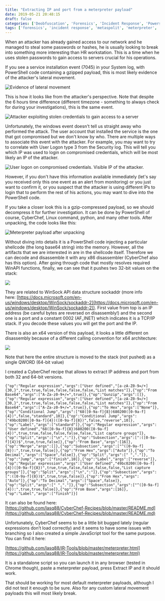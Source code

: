 ```yaml
---
title: "Extracting IP and port from a meterpreter payload"
date: 2019-05-21 20:48:15
draft: false
categories: ['Deobfuscation', 'Forensics', 'Incident Response', 'Powershell']
tags: ['forensics', 'incident response', 'metaspolit', 'meterpreter', 'reverse shell', 'shellcode']
---
```


When an attacker has already gained access to our network and he managed to steal some passwords or hashes, he is usually looking to break into something more interesting than HR workstation. This is a time when he uses stolen passwords to gain access to servers crucial for his operations.

If you see a service installation event (7045) in your System log, with PowerShell code containing a gzipped payload, this is most likely evidence of the attacker's lateral movement.

![Evidence of lateral movement](/images/2019/05/meterpreter1.png)

<!--more-->

This is how it looks like from the attacker's perspective. Note that despite the 6 hours time difference (different timezone - something to always check for during your investigations), this is the same event.

![Attacker exploiting stolen credentials to gain access to a server](/images/2019/05/meterpreter2.png)

Unfortunately, the windows event doesn't tell us straight away who performed the attack. The user account that installed the service is the one that got compromised but we don't know by who. There are multiple ways to associate this event with the attacker. For example, you may want to try to correlate with User Logon type 3 from the Security log. This will tell you which IP was used to login on compromised credentials, which will be most likely an IP of the attacker.

![User logon on compromised credentials. Visible IP of the attacker.](/images/2019/05/logon.png)

However, if you don't have this information available immediately (let's say you received only this one event as an alert from monitoring) or you just want to confirm it, or you suspect that the attacker is using different IPs to login that to perform the rest of his actions, you may want to dive into the PowerShell code.

If you take a closer look this is a gzip-compressed payload, so we should decompress it for further investigation. It can be done by PowerShell of course, CyberChef, Linux command, python, and many other tools. After unpacking, the code looks like this:


![Meterpreter payload after unpacking](/images/2019/05/payload-1024x383.png)

Without diving into details it is a PowerShell code injecting a particular shellcode (the long base64 string) into the memory. However, all the artifacts that we are interested in are in the shellcode itself. Therefore we can decode and disassemble it with any x86 disassembler (CyberChef also has this option). After going through code that mostly resolves required WinAPI functions, finally, we can see that it pushes two 32-bit values on the stack:

![](/images/2019/05/image006.png)

They are related to WinSock API data structure sockaddr (more info here: [https://docs.microsoft.com/en-us/windows/desktop/WinSock/sockaddr-2](https://docs.microsoft.com/en-us/windows/desktop/WinSock/sockaddr-2)). First value from top is an IP address (be careful bytes are reversed on disassembly!) and the second one is a port and a constant 0002 (AF\_INET) which indicates it is a TCP/IP stack. If you decode these values you will get the port and the IP.

There is also an x64 version of this payload, it looks a little different on disassembly because of a different calling convention for x64 architecture:

![](/images/2019/05/image007.png)

Note that here the entire structure is moved to the stack (not pushed) as a single QWORD (64-bit value)

I created a CyberChef recipe that allows to extract IP address and port from both 32 and 64-bit versions.

```
{"op":"Regular expression","args":["User defined","[a-zA-Z0-9=/+]{30,}",true,true,false,false,false,false,"List matches"]},{"op":"From Base64","args":["A-Za-z0-9+/=",true]},{"op":"Gunzip","args":[]},{"op":"Regular expression","args":["User defined","[a-zA-Z0-9=/+]{30,}",true,true,false,false,false,false,"List matches"]},{"op":"From Base64","args":["A-Za-z0-9+/=",true]},{"op":"To Hex","args":["None"]},{"op":"Conditional Jump","args":["68([0-9a-f]{8})680200([0-9a-f]{4})",false,"standard",10]},{"op":"Conditional Jump","args":["49bc0200([0-9a-f]{4})([0-9a-f]{8})",false,"reverse",10]},{"op":"Label","args":["standard"]},{"op":"Regular expression","args":["User defined","68([0-9a-f]{8})680200([0-9a-f]{4})",true,true,false,false,false,false,"List capture groups"]},{"op":"Split","args":["\n",":"]},{"op":"Subsection","args":[":([0-9a-f]{4})$",true,true,false]},{"op":"From Base","args":[16]},{"op":"Merge","args":[]},{"op":"Subsection","args":["^([0-9a-f]{8}):",true,true,false]},{"op":"From Hex","args":["Auto"]},{"op":"To Decimal","args":["Space",false]},{"op":"Split","args":[" ","."]},{"op":"Jump","args":["finish",10]},{"op":"Label","args":["reverse"]},{"op":"Regular expression","args":["User defined","49bc0200([0-9a-f]{4})([0-9a-f]{8})",true,true,false,false,false,false,"List capture groups"]},{"op":"Split","args":["\n",":"]},{"op":"Subsection","args":[":([0-9a-f]{8})$",true,true,false]},{"op":"From Hex","args":["Auto"]},{"op":"To Decimal","args":["Space",false]},{"op":"Split","args":[" ","."]},{"op":"Subsection","args":["^([0-9a-f]{4}):",true,true,false]},{"op":"From Base","args":[16]},{"op":"Label","args":["finish"]}]
```

It can also be found here:  
[https://github.com/lasq88/CyberChef-Recipes/blob/master/README.md](https://github.com/lasq88/CyberChef-Recipes/blob/master/README.md)

Unfortunately, CyberChef seems to be a little bit bugged lately (regular expressions don’t load correctly) and it seems to have some issues with branching so I also created a simple JavaScript tool for the same purpose. You can find it here:

[https://github.com/lasq88/IR-Tools/blob/master/meterpreter.html](https://github.com/lasq88/IR-Tools/blob/master/meterpreter.html)

It is a standalone script so you can launch it in any browser (tested in Chrome though), paste a meterpreter payload, press Extract IP and it should work.

That should be working for most default meterpreter payloads, although I did not test it enough to be sure. Also for any custom lateral movement payloads this will most likely break.